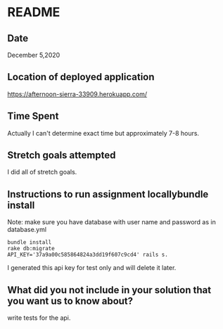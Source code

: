 # README

## Date

December 5,2020

## Location of deployed application

https://afternoon-sierra-33909.herokuapp.com/

## Time Spent

Actually I can't determine exact time but approximately 7-8 hours.

## Stretch goals attempted

I did all of stretch goals.

## Instructions to run assignment locallybundle install

Note: make sure you have database with user name and password as in database.yml

```
bundle install
rake db:migrate
API_KEY='37a9a00c585864824a3dd19f607c9cd4' rails s.
```

I generated this api key for test only and will delete it later.

## What did you not include in your solution that you want us to know about?

write tests for the api.
